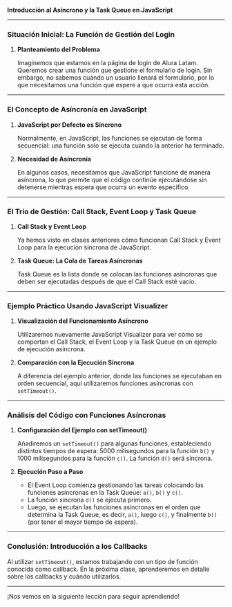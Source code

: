 **Introducción al Asíncrono y la Task Queue en JavaScript**

---

### Situación Inicial: La Función de Gestión del Login

1. **Planteamiento del Problema**

   Imaginemos que estamos en la página de login de Alura Latam. Queremos crear una función que gestione el formulario de login. Sin embargo, no sabemos cuándo un usuario llenará el formulario, por lo que necesitamos una función que espere a que ocurra esta acción.

---

### El Concepto de Asíncronía en JavaScript

1. **JavaScript por Defecto es Síncrono**

   Normalmente, en JavaScript, las funciones se ejecutan de forma secuencial: una función solo se ejecuta cuando la anterior ha terminado.

2. **Necesidad de Asíncronía**

   En algunos casos, necesitamos que JavaScript funcione de manera asíncrona, lo que permite que el código continúe ejecutándose sin detenerse mientras espera que ocurra un evento específico.

---

### El Trío de Gestión: Call Stack, Event Loop y Task Queue

1. **Call Stack y Event Loop**

   Ya hemos visto en clases anteriores cómo funcionan Call Stack y Event Loop para la ejecución síncrona de JavaScript.

2. **Task Queue: La Cola de Tareas Asíncronas**

   Task Queue es la lista donde se colocan las funciones asíncronas que deben ser ejecutadas después de que el Call Stack esté vacío.

---

### Ejemplo Práctico Usando JavaScript Visualizer

1. **Visualización del Funcionamiento Asíncrono**

   Utilizaremos nuevamente JavaScript Visualizer para ver cómo se comportan el Call Stack, el Event Loop y la Task Queue en un ejemplo de ejecución asíncrona.

2. **Comparación con la Ejecución Síncrona**

   A diferencia del ejemplo anterior, donde las funciones se ejecutaban en orden secuencial, aquí utilizaremos funciones asíncronas con `setTimeout()`.

---

### Análisis del Código con Funciones Asíncronas

1. **Configuración del Ejemplo con setTimeout()**

   Añadiremos un `setTimeout()` para algunas funciones, estableciendo distintos tiempos de espera: 5000 milisegundos para la función `b()` y 1000 milisegundos para la función `c()`. La función `d()` será síncrona.

2. **Ejecución Paso a Paso**

   - El Event Loop comienza gestionando las tareas colocando las funciones asíncronas en la Task Queue: `a()`, `b()` y `c()`.
   - La función síncrona `d()` se ejecuta primero.
   - Luego, se ejecutan las funciones asíncronas en el orden que determina la Task Queue, es decir, `a()`, luego `c()`, y finalmente `b()` (por tener el mayor tiempo de espera).

---

### Conclusión: Introducción a los Callbacks

Al utilizar `setTimeout()`, estamos trabajando con un tipo de función conocida como callback. En la próxima clase, aprenderemos en detalle sobre los callbacks y cuándo utilizarlos.

---

¡Nos vemos en la siguiente lección para seguir aprendiendo!